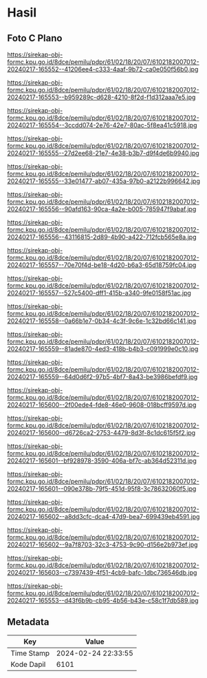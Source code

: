 # Hasil

## Foto C Plano

https://sirekap-obj-formc.kpu.go.id/8dce/pemilu/pdpr/61/02/18/20/07/6102182007012-20240217-165552--41206ee4-c333-4aaf-9b72-ca0e050f56b0.jpg

https://sirekap-obj-formc.kpu.go.id/8dce/pemilu/pdpr/61/02/18/20/07/6102182007012-20240217-165553--b959289c-d628-4210-8f2d-f1d312aaa7e5.jpg

https://sirekap-obj-formc.kpu.go.id/8dce/pemilu/pdpr/61/02/18/20/07/6102182007012-20240217-165554--3ccdd074-2e76-42e7-80ac-5f8ea41c5918.jpg

https://sirekap-obj-formc.kpu.go.id/8dce/pemilu/pdpr/61/02/18/20/07/6102182007012-20240217-165555--27d2ee68-21e7-4e38-b3b7-d9f4de6b9940.jpg

https://sirekap-obj-formc.kpu.go.id/8dce/pemilu/pdpr/61/02/18/20/07/6102182007012-20240217-165555--33e01477-ab07-435a-97b0-a2122b996642.jpg

https://sirekap-obj-formc.kpu.go.id/8dce/pemilu/pdpr/61/02/18/20/07/6102182007012-20240217-165556--90afd163-90ca-4a2e-b005-785947f9abaf.jpg

https://sirekap-obj-formc.kpu.go.id/8dce/pemilu/pdpr/61/02/18/20/07/6102182007012-20240217-165556--43116815-2d89-4b90-a422-712fcb565e8a.jpg

https://sirekap-obj-formc.kpu.go.id/8dce/pemilu/pdpr/61/02/18/20/07/6102182007012-20240217-165557--70e70f4d-be18-4d20-b6a3-65d18759fc04.jpg

https://sirekap-obj-formc.kpu.go.id/8dce/pemilu/pdpr/61/02/18/20/07/6102182007012-20240217-165557--527c5400-dff1-415b-a340-9fe0158f51ac.jpg

https://sirekap-obj-formc.kpu.go.id/8dce/pemilu/pdpr/61/02/18/20/07/6102182007012-20240217-165558--0a66b1e7-0b34-4c3f-9c6e-1c32bd66c141.jpg

https://sirekap-obj-formc.kpu.go.id/8dce/pemilu/pdpr/61/02/18/20/07/6102182007012-20240217-165559--81ade870-4ed3-418b-b4b3-c091999e0c10.jpg

https://sirekap-obj-formc.kpu.go.id/8dce/pemilu/pdpr/61/02/18/20/07/6102182007012-20240217-165559--64d0d6f2-97b5-4bf7-8a43-be3986befdf9.jpg

https://sirekap-obj-formc.kpu.go.id/8dce/pemilu/pdpr/61/02/18/20/07/6102182007012-20240217-165600--2f00ede4-fde8-46e0-9608-018bcff9597d.jpg

https://sirekap-obj-formc.kpu.go.id/8dce/pemilu/pdpr/61/02/18/20/07/6102182007012-20240217-165600--d6726ca2-2753-4479-8d3f-8c1dc615f5f2.jpg

https://sirekap-obj-formc.kpu.go.id/8dce/pemilu/pdpr/61/02/18/20/07/6102182007012-20240217-165601--bf928978-3590-406a-bf7c-ab364d52311d.jpg

https://sirekap-obj-formc.kpu.go.id/8dce/pemilu/pdpr/61/02/18/20/07/6102182007012-20240217-165601--090e378b-79f5-451d-95f8-3c78632060f5.jpg

https://sirekap-obj-formc.kpu.go.id/8dce/pemilu/pdpr/61/02/18/20/07/6102182007012-20240217-165602--a8dd3cfc-dca4-47d9-bea7-699439eb4591.jpg

https://sirekap-obj-formc.kpu.go.id/8dce/pemilu/pdpr/61/02/18/20/07/6102182007012-20240217-165602--9a7f8703-32c3-4753-9c90-d156e2b973ef.jpg

https://sirekap-obj-formc.kpu.go.id/8dce/pemilu/pdpr/61/02/18/20/07/6102182007012-20240217-165603--c7397439-4f51-4cb9-bafc-1dbc736546db.jpg

https://sirekap-obj-formc.kpu.go.id/8dce/pemilu/pdpr/61/02/18/20/07/6102182007012-20240217-165553--d43f6b9b-cb95-4b56-b43e-c58c1f7db589.jpg


## Metadata

| Key        | Value               |
| ---------- | ------------------- |
| Time Stamp | 2024-02-24 22:33:55 |
| Kode Dapil | 6101                |



